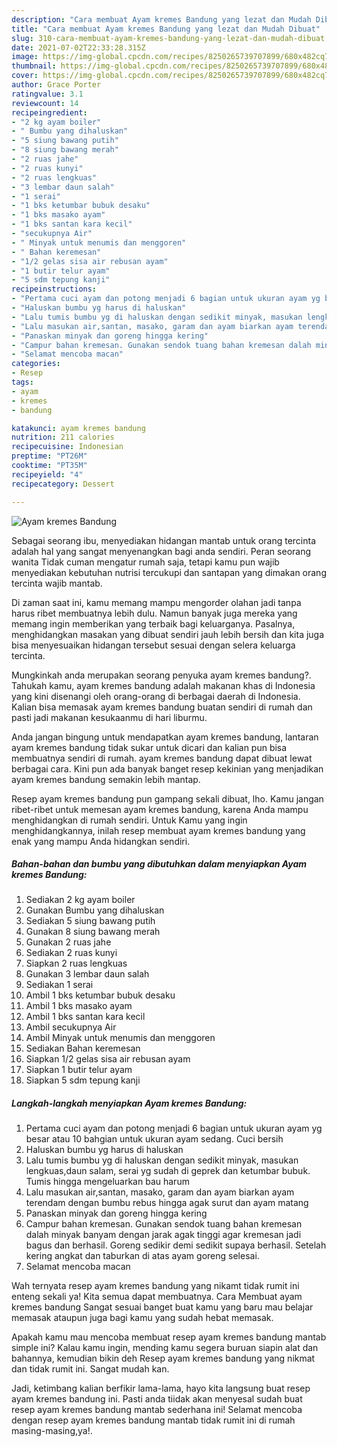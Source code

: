```yaml
---
description: "Cara membuat Ayam kremes Bandung yang lezat dan Mudah Dibuat"
title: "Cara membuat Ayam kremes Bandung yang lezat dan Mudah Dibuat"
slug: 310-cara-membuat-ayam-kremes-bandung-yang-lezat-dan-mudah-dibuat
date: 2021-07-02T22:33:28.315Z
image: https://img-global.cpcdn.com/recipes/8250265739707899/680x482cq70/ayam-kremes-bandung-foto-resep-utama.jpg
thumbnail: https://img-global.cpcdn.com/recipes/8250265739707899/680x482cq70/ayam-kremes-bandung-foto-resep-utama.jpg
cover: https://img-global.cpcdn.com/recipes/8250265739707899/680x482cq70/ayam-kremes-bandung-foto-resep-utama.jpg
author: Grace Porter
ratingvalue: 3.1
reviewcount: 14
recipeingredient:
- "2 kg ayam boiler"
- " Bumbu yang dihaluskan"
- "5 siung bawang putih"
- "8 siung bawang merah"
- "2 ruas jahe"
- "2 ruas kunyi"
- "2 ruas lengkuas"
- "3 lembar daun salah"
- "1 serai"
- "1 bks ketumbar bubuk desaku"
- "1 bks masako ayam"
- "1 bks santan kara kecil"
- "secukupnya Air"
- " Minyak untuk menumis dan menggoren"
- " Bahan keremesan"
- "1/2 gelas sisa air rebusan ayam"
- "1 butir telur ayam"
- "5 sdm tepung kanji"
recipeinstructions:
- "Pertama cuci ayam dan potong menjadi 6 bagian untuk ukuran ayam yg besar atau 10 bahgian untuk ukuran ayam sedang. Cuci bersih"
- "Haluskan bumbu yg harus di haluskan"
- "Lalu tumis bumbu yg di haluskan dengan sedikit minyak, masukan lengkuas,daun salam, serai yg sudah di geprek dan ketumbar bubuk. Tumis hingga mengeluarkan bau harum"
- "Lalu masukan air,santan, masako, garam dan ayam biarkan ayam terendam dengan bumbu rebus hingga agak surut dan ayam matang"
- "Panaskan minyak dan goreng hingga kering"
- "Campur bahan kremesan. Gunakan sendok tuang bahan kremesan dalah minyak banyam dengan jarak agak tinggi agar kremesan jadi bagus dan berhasil. Goreng sedikir demi sedikit supaya berhasil. Setelah kering angkat dan taburkan di atas ayam goreng selesai."
- "Selamat mencoba macan"
categories:
- Resep
tags:
- ayam
- kremes
- bandung

katakunci: ayam kremes bandung 
nutrition: 211 calories
recipecuisine: Indonesian
preptime: "PT26M"
cooktime: "PT35M"
recipeyield: "4"
recipecategory: Dessert

---
```



![Ayam kremes Bandung](https://img-global.cpcdn.com/recipes/8250265739707899/680x482cq70/ayam-kremes-bandung-foto-resep-utama.jpg)

Sebagai seorang ibu, menyediakan hidangan mantab untuk orang tercinta adalah hal yang sangat menyenangkan bagi anda sendiri. Peran seorang  wanita Tidak cuman mengatur rumah saja, tetapi kamu pun wajib menyediakan kebutuhan nutrisi tercukupi dan santapan yang dimakan orang tercinta wajib mantab.

Di zaman  saat ini, kamu memang mampu mengorder olahan jadi tanpa harus ribet membuatnya lebih dulu. Namun banyak juga mereka yang memang ingin memberikan yang terbaik bagi keluarganya. Pasalnya, menghidangkan masakan yang dibuat sendiri jauh lebih bersih dan kita juga bisa menyesuaikan hidangan tersebut sesuai dengan selera keluarga tercinta. 



Mungkinkah anda merupakan seorang penyuka ayam kremes bandung?. Tahukah kamu, ayam kremes bandung adalah makanan khas di Indonesia yang kini disenangi oleh orang-orang di berbagai daerah di Indonesia. Kalian bisa memasak ayam kremes bandung buatan sendiri di rumah dan pasti jadi makanan kesukaanmu di hari liburmu.

Anda jangan bingung untuk mendapatkan ayam kremes bandung, lantaran ayam kremes bandung tidak sukar untuk dicari dan kalian pun bisa membuatnya sendiri di rumah. ayam kremes bandung dapat dibuat lewat berbagai cara. Kini pun ada banyak banget resep kekinian yang menjadikan ayam kremes bandung semakin lebih mantap.

Resep ayam kremes bandung pun gampang sekali dibuat, lho. Kamu jangan ribet-ribet untuk memesan ayam kremes bandung, karena Anda mampu menghidangkan di rumah sendiri. Untuk Kamu yang ingin menghidangkannya, inilah resep membuat ayam kremes bandung yang enak yang mampu Anda hidangkan sendiri.

<!--inarticleads1-->

##### Bahan-bahan dan bumbu yang dibutuhkan dalam menyiapkan Ayam kremes Bandung:

1. Sediakan 2 kg ayam boiler
1. Gunakan  Bumbu yang dihaluskan
1. Sediakan 5 siung bawang putih
1. Gunakan 8 siung bawang merah
1. Gunakan 2 ruas jahe
1. Sediakan 2 ruas kunyi
1. Siapkan 2 ruas lengkuas
1. Gunakan 3 lembar daun salah
1. Sediakan 1 serai
1. Ambil 1 bks ketumbar bubuk desaku
1. Ambil 1 bks masako ayam
1. Ambil 1 bks santan kara kecil
1. Ambil secukupnya Air
1. Ambil  Minyak untuk menumis dan menggoren
1. Sediakan  Bahan keremesan
1. Siapkan 1/2 gelas sisa air rebusan ayam
1. Siapkan 1 butir telur ayam
1. Siapkan 5 sdm tepung kanji




<!--inarticleads2-->

##### Langkah-langkah menyiapkan Ayam kremes Bandung:

1. Pertama cuci ayam dan potong menjadi 6 bagian untuk ukuran ayam yg besar atau 10 bahgian untuk ukuran ayam sedang. Cuci bersih
1. Haluskan bumbu yg harus di haluskan
1. Lalu tumis bumbu yg di haluskan dengan sedikit minyak, masukan lengkuas,daun salam, serai yg sudah di geprek dan ketumbar bubuk. Tumis hingga mengeluarkan bau harum
1. Lalu masukan air,santan, masako, garam dan ayam biarkan ayam terendam dengan bumbu rebus hingga agak surut dan ayam matang
1. Panaskan minyak dan goreng hingga kering
1. Campur bahan kremesan. Gunakan sendok tuang bahan kremesan dalah minyak banyam dengan jarak agak tinggi agar kremesan jadi bagus dan berhasil. Goreng sedikir demi sedikit supaya berhasil. Setelah kering angkat dan taburkan di atas ayam goreng selesai.
1. Selamat mencoba macan




Wah ternyata resep ayam kremes bandung yang nikamt tidak rumit ini enteng sekali ya! Kita semua dapat membuatnya. Cara Membuat ayam kremes bandung Sangat sesuai banget buat kamu yang baru mau belajar memasak ataupun juga bagi kamu yang sudah hebat memasak.

Apakah kamu mau mencoba membuat resep ayam kremes bandung mantab simple ini? Kalau kamu ingin, mending kamu segera buruan siapin alat dan bahannya, kemudian bikin deh Resep ayam kremes bandung yang nikmat dan tidak rumit ini. Sangat mudah kan. 

Jadi, ketimbang kalian berfikir lama-lama, hayo kita langsung buat resep ayam kremes bandung ini. Pasti anda tiidak akan menyesal sudah buat resep ayam kremes bandung mantab sederhana ini! Selamat mencoba dengan resep ayam kremes bandung mantab tidak rumit ini di rumah masing-masing,ya!.

